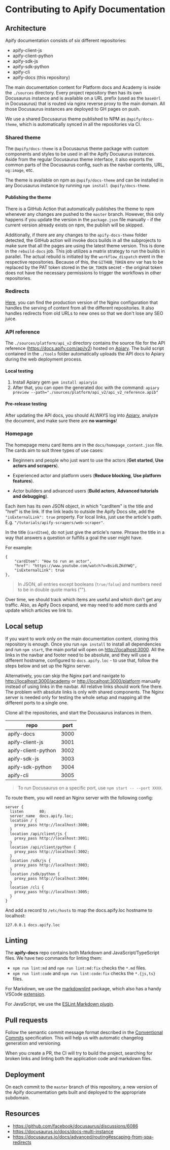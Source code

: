 # Contributing to Apify Documentation

## Architecture

Apify documentation consists of six different repositories:

- apify-client-js
- apify-client-python
- apify-sdk-js
- apify-sdk-python
- apify-cli
- apify-docs (this repository)

The main documentation content for Platform docs and Academy is inside the `./sources` directory. Every project repository then has its own Docusaurus instance and is available on a URL prefix (used as the `baseUrl` in Docusaurus) that is routed via nginx reverse proxy to the main domain. All those Docusaurus instances are deployed to GH pages on push.

We use a shared Docusaurus theme published to NPM as `@apify/docs-theme`, which is automatically synced in all the repositories via CI.

### Shared theme

The `@apify/docs-theme` is a Docusaurus theme package with custom components and styles to be used in all the Apify Docuaurus instances.
Aside from the regular Docusaurus theme interface, it also exports the common parts of the Docusaurus config, such as the navbar contents, URL, `og:image`, etc.

The theme is available on npm as `@apify/docs-theme` and can be installed in any Docusaurus instance by running `npm install @apify/docs-theme`.

#### Publishing the theme

There is a GitHub Action that automatically publishes the theme to npm whenever any changes are pushed to the `master` branch. However, this only happens if you update the version in the `package.json` file manually - if the current version already exists on npm, the publish will be skipped.

Additionally, if there are any changes to the `apify-docs-theme` folder detected, the GitHub action will invoke docs builds in all the subprojects to make sure that all the pages are using the latest theme version. This is done in the `rebuild-docs` job. This job utilizes a matrix strategy to run the builds in parallel. The actual rebuild is initiated by the `workflow_dispatch` event in the respective repositories. Because of this, the `GITHUB_TOKEN` env var has to be replaced by the PAT token stored in the `GH_TOKEN` secret - the original token does not have the necessary permissions to trigger the workflows in other repositories.

### Redirects

[Here](./nginx.conf), you can find the production version of the Nginx configuration that handles the serving of content from all the different repositories. It also handles redirects from old URLs to new ones so that we don't lose any SEO juice.


### API reference

The `./sources/platform/api_v2` directory contains the source file for the API reference (<https://docs.apify.com/api/v2>) hosted on [Apiary](https://apiary.io/). The build script contained in the `./tools` folder automatically uploads the API docs to Apiary during the web deployment process.

#### Local testing

1. Install Apiary gem `gem install apiaryio`
2. After that, you can open the generated doc with the
   command: `apiary preview --path="./sources/platform/api_v2/api_v2_reference.apib"`

#### Pre-release testing

After updating the API docs, you should ALWAYS log into [Apiary](https://apiary.io/), analyze the document, and make sure there are **no warnings**!

### Homepage

The homepage menu card items are in the `docs/homepage_content.json` file. The cards aim to suit three types of use cases:

- Beginners and people who just want to use the actors (**Get started**, **Use actors and scrapers**).

- Experienced actor and platform users (**Reduce blocking**, **Use platform features**).

- Actor builders and advanced users (**Build actors**, **Advanced tutorials and debugging**).

Each item has its own JSON object, in which "cardItem" is the title and "href" is the link. If the link leads to outside the Apify Docs site, add the `"isExternalLink": true` property. For local links, just use the article's path. E.g. `"/tutorials/apify-scrapers/web-scraper"`.

In the title (`cardItem`), do not just give the article's name. Phrase the title in a way that answers a question or fulfills a goal the user might have.

For example:

```text
{
    "cardItem": "How to run an actor",
    "href": "https://www.youtube.com/watch?v=BsidLZKdYWQ",
    "isExternalLink": true
},
```

> In JSON, all entries except booleans (`true/false`) and numbers need to be in double quote marks ("").

Over time, we should track which items are useful and which don't get any traffic. Also, as Apify Docs expand, we may need to add more cards and update which articles we link to.

## Local setup

If you want to work only on the main documentation content, cloning this repository is enough. Once you run `npm install` to install all dependencies and run `npm start`, the main portal will open on <http://localhost:3000>. All the links in the navbar and footer need to be absolute, and they will use a different hostname, configured to `docs.apify.loc` - to use that, follow the steps below and set up the Nginx server.

Alternatively, you can skip the Nginx part and navigate to <http://localhost:3000/academy> or <http://localhost:3000/platform> manually instead of using links in the navbar. All relative links should work fine there. The problem with absolute links is only with shared components. The Nginx server is needed only for testing the whole setup and mapping all the different ports to a single one.

Clone all the repositories, and start the Docusaurus instances in them.

| repo                | port |
|---------------------|------|
| apify-docs          | 3000 |
| apify-client-js     | 3001 |
| apify-client-python | 3002 |
| apify-sdk-js        | 3003 |
| apify-sdk-python    | 3004 |
| apify-cli           | 3005 |

> To run Docusaurus on a specific port, use `npm start -- --port XXXX`.

To route them, you will need an Nginx server with the following config:

```nginx
server {
  listen       80;
  server_name  docs.apify.loc;
  location / {
    proxy_pass http://localhost:3000;
  }
  location /api/client/js {
    proxy_pass http://localhost:3001;
  }
  location /api/client/python {
    proxy_pass http://localhost:3002;
  }
  location /sdk/js {
    proxy_pass http://localhost:3003;
  }
  location /sdk/python {
    proxy_pass http://localhost:3004;
  }
  location /cli {
    proxy_pass http://localhost:3005;
  }
}
```

And add a record to `/etc/hosts` to map the docs.apify.loc hostname to localhost:

```text
127.0.0.1 docs.apify.loc
```

## Linting

The **apify-docs** repo contains both Markdown and JavaScript/TypeScript files. We have two commands for linting them:

- `npm run lint:md` and `npm run lint:md:fix` checks the `*.md` files.
- `npm run lint:code` and `npm run lint:code:fix` checks the `*.{js,ts}` files.

For Markdown, we use the [markdownlint](https://github.com/DavidAnson/markdownlint) package, which also has a handy VSCode [extension](https://marketplace.visualstudio.com/items?itemName=DavidAnson.vscode-markdownlint).

For JavaScript, we use the [ESLint Markdown plugin](https://github.com/eslint/eslint-plugin-markdown).

## Pull requests

Follow the semantic commit message format described in the [Conventional Commits](https://www.conventionalcommits.org/en/v1.0.0/) specification. This will help us with automatic changelog generation and versioning.

When you create a PR, the CI will try to build the project, searching for broken links and linting both the application code and markdown files.

## Deployment

On each commit to the `master` branch of this repository, a new version of the Apify documentation gets built and deployed to the appropriate subdomain.

## Resources

- <https://github.com/facebook/docusaurus/discussions/6086>
- <https://docusaurus.io/docs/docs-multi-instance>
- <https://docusaurus.io/docs/advanced/routing#escaping-from-spa-redirects>
